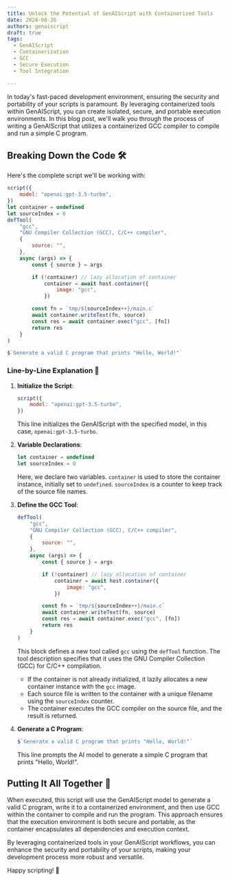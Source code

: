 ```yaml
---
title: Unlock the Potential of GenAIScript with Containerized Tools
date: 2024-08-26
authors: genaiscript
draft: true
tags:
  - GenAIScript
  - Containerization
  - GCC
  - Secure Execution
  - Tool Integration

---
```


In today's fast-paced development environment, ensuring the security and portability of your scripts is paramount. By leveraging containerized tools within GenAIScript, you can create isolated, secure, and portable execution environments. In this blog post, we'll walk you through the process of writing a GenAIScript that utilizes a containerized GCC compiler to compile and run a simple C program. 

## Breaking Down the Code 🛠️

Here's the complete script we'll be working with:

```javascript
script({
    model: "openai:gpt-3.5-turbo",
})
let container = undefined
let sourceIndex = 0
defTool(
    "gcc",
    "GNU Compiler Collection (GCC), C/C++ compiler",
    {
        source: "",
    },
    async (args) => {
        const { source } = args

        if (!container) // lazy allocation of container
            container = await host.container({
                image: "gcc",
            })

        const fn = `tmp/${sourceIndex++}/main.c`
        await container.writeText(fn, source)
        const res = await container.exec("gcc", [fn])
        return res
    }
)

$`Generate a valid C program that prints "Hello, World!"`
```

### Line-by-Line Explanation 📃

1. **Initialize the Script**:
    ```javascript
    script({
        model: "openai:gpt-3.5-turbo",
    })
    ```
    This line initializes the GenAIScript with the specified model, in this case, `openai:gpt-3.5-turbo`.

2. **Variable Declarations**:
    ```javascript
    let container = undefined
    let sourceIndex = 0
    ```
    Here, we declare two variables. `container` is used to store the container instance, initially set to `undefined`. `sourceIndex` is a counter to keep track of the source file names.

3. **Define the GCC Tool**:
    ```javascript
    defTool(
        "gcc",
        "GNU Compiler Collection (GCC), C/C++ compiler",
        {
            source: "",
        },
        async (args) => {
            const { source } = args

            if (!container) // lazy allocation of container
                container = await host.container({
                    image: "gcc",
                })

            const fn = `tmp/${sourceIndex++}/main.c`
            await container.writeText(fn, source)
            const res = await container.exec("gcc", [fn])
            return res
        }
    )
    ```
    This block defines a new tool called `gcc` using the `defTool` function. The tool description specifies that it uses the GNU Compiler Collection (GCC) for C/C++ compilation. 

    - If the container is not already initialized, it lazily allocates a new container instance with the `gcc` image.
    - Each source file is written to the container with a unique filename using the `sourceIndex` counter.
    - The container executes the GCC compiler on the source file, and the result is returned.

4. **Generate a C Program**:
    ```javascript
    $`Generate a valid C program that prints "Hello, World!"`
    ```
    This line prompts the AI model to generate a simple C program that prints "Hello, World!".

## Putting It All Together 🔧

When executed, this script will use the GenAIScript model to generate a valid C program, write it to a containerized environment, and then use GCC within the container to compile and run the program. This approach ensures that the execution environment is both secure and portable, as the container encapsulates all dependencies and execution context.

By leveraging containerized tools in your GenAIScript workflows, you can enhance the security and portability of your scripts, making your development process more robust and versatile.

Happy scripting! 🚀
